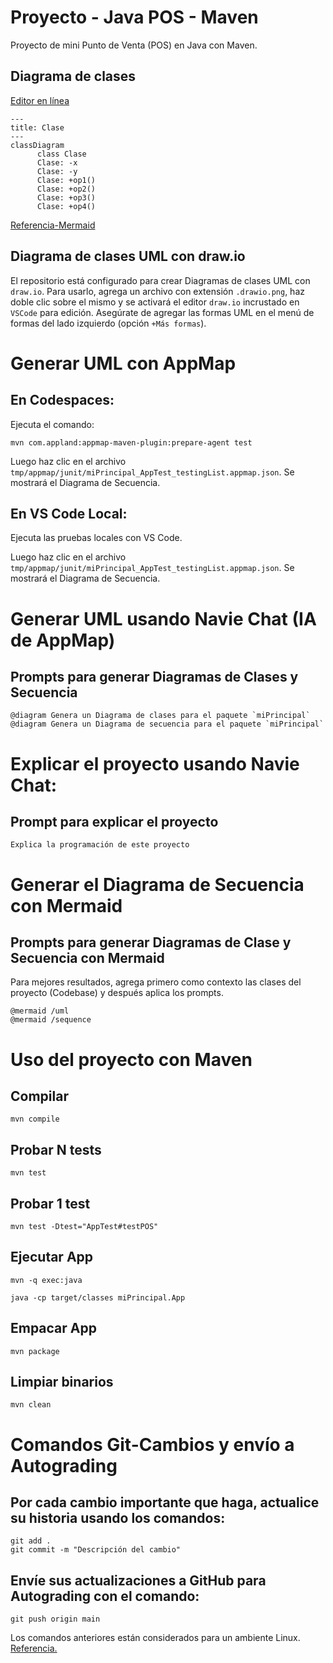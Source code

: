 # Proyecto - Java POS - Maven

Proyecto de mini Punto de Venta (POS) en Java con Maven.

## Diagrama de clases
[Editor en línea](https://mermaid.live/)
```mermaid
---
title: Clase
---
classDiagram
      class Clase
      Clase: -x
      Clase: -y
      Clase: +op1()
      Clase: +op2()
      Clase: +op3()
      Clase: +op4()
```
[Referencia-Mermaid](https://mermaid.js.org/syntax/classDiagram.html)

## Diagrama de clases UML con draw.io
El repositorio está configurado para crear Diagramas de clases UML con ```draw.io```. Para usarlo, agrega un archivo con extensión ```.drawio.png```, haz doble clic sobre el mismo y se activará el editor ```draw.io``` incrustado en ```VSCode``` para edición. Asegúrate de agregar las formas UML en el menú de formas del lado izquierdo (opción ```+Más formas```).

# Generar UML con AppMap

## En Codespaces:
Ejecuta el comando:
```
mvn com.appland:appmap-maven-plugin:prepare-agent test
```
Luego haz clic en el archivo `tmp/appmap/junit/miPrincipal_AppTest_testingList.appmap.json`. Se mostrará el Diagrama de Secuencia.

## En VS Code Local:

Ejecuta las pruebas locales con VS Code.

Luego haz clic en el archivo `tmp/appmap/junit/miPrincipal_AppTest_testingList.appmap.json`. Se mostrará el Diagrama de Secuencia.

# Generar UML usando Navie Chat (IA de AppMap)

## Prompts para generar Diagramas de Clases y Secuencia

```
@diagram Genera un Diagrama de clases para el paquete `miPrincipal` 
@diagram Genera un Diagrama de secuencia para el paquete `miPrincipal`
```
# Explicar el proyecto usando Navie Chat:

## Prompt para explicar el proyecto

```
Explica la programación de este proyecto
```

# Generar el Diagrama de Secuencia con Mermaid 

## Prompts para generar Diagramas de Clase y Secuencia con Mermaid

Para mejores resultados, agrega primero como contexto las clases del proyecto (Codebase) y después aplica los prompts.

```
@mermaid /uml
@mermaid /sequence
```
# Uso del proyecto con Maven

## Compilar
```
mvn compile
```
## Probar N tests
```
mvn test
```
## Probar 1 test
```
mvn test -Dtest="AppTest#testPOS" 
```
## Ejecutar App
```
mvn -q exec:java
```
```
java -cp target/classes miPrincipal.App
```
## Empacar App
```
mvn package
```
## Limpiar binarios
```
mvn clean
```
# Comandos Git-Cambios y envío a Autograding

## Por cada cambio importante que haga, actualice su historia usando los comandos:
```
git add .
git commit -m "Descripción del cambio"
```
## Envíe sus actualizaciones a GitHub para Autograding con el comando:
```
git push origin main
```
Los comandos anteriores están considerados para un ambiente Linux. [Referencia.](https://www.baeldung.com/junit-run-from-command-line)
